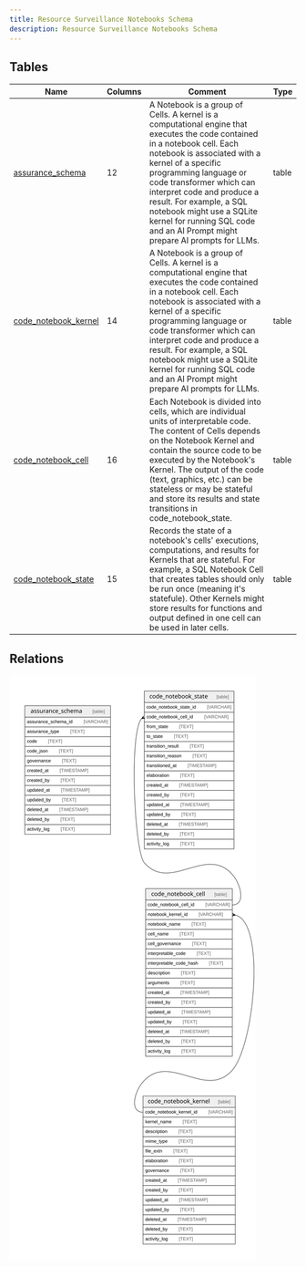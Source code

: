 ```yaml
---
title: Resource Surveillance Notebooks Schema
description: Resource Surveillance Notebooks Schema
---
```



## Tables

| Name                                            | Columns | Comment                                                                                                                                                                                                                                                                                                                                                                                                   | Type  |
| ----------------------------------------------- | ------- | --------------------------------------------------------------------------------------------------------------------------------------------------------------------------------------------------------------------------------------------------------------------------------------------------------------------------------------------------------------------------------------------------------- | ----- |
| [assurance_schema](/docs/standard-library/notebooks-schema/assurance_schema)         | 12      | A Notebook is a group of Cells. A kernel is a computational engine that executes the code contained in a notebook cell.  Each notebook is associated with a kernel of a specific programming language or code transformer which can interpret  code and produce a result. For example, a SQL notebook might use a SQLite kernel for running SQL code and an AI Prompt  might prepare AI prompts for LLMs. | table |
| [code_notebook_kernel](/docs/standard-library/notebooks-schema/code_notebook_kernel) | 14      | A Notebook is a group of Cells. A kernel is a computational engine that executes the code contained in a notebook cell.  Each notebook is associated with a kernel of a specific programming language or code transformer which can interpret  code and produce a result. For example, a SQL notebook might use a SQLite kernel for running SQL code and an AI Prompt  might prepare AI prompts for LLMs. | table |
| [code_notebook_cell](/docs/standard-library/notebooks-schema/code_notebook_cell)     | 16      | Each Notebook is divided into cells, which are individual units of interpretable code.  The content of Cells depends on the Notebook Kernel and contain the source code to be  executed by the Notebook's Kernel. The output of the code (text, graphics, etc.) can be  stateless or may be stateful and store its results and state transitions in code_notebook_state.                                  | table |
| [code_notebook_state](/docs/standard-library/notebooks-schema/code_notebook_state)   | 15      | Records the state of a notebook's cells' executions, computations, and results for Kernels that are stateful.  For example, a SQL Notebook Cell that creates tables should only be run once (meaning it's statefule).  Other Kernels might store results for functions and output defined in one cell can be used in later cells.                                                                         | table |

## Relations

![er](../../../../../../assets/images/content/docs/standard-library/notebooks-schema/notebooks_schema.svg)

